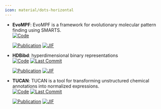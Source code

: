 ```yaml
---
icon: material/dots-horizontal
---
```





- **EvoMPF**: EvoMPF is a framework for evolutionary molecular pattern finding using SMARTS.  
    [![Code](https://img.shields.io/badge/Code-Repository-blue?style=for-the-badge)](https://zivgitlab.uni-muenster.de/ag-glorius/published-paper/evompf) 

    [![Publication](https://img.shields.io/badge/Publication-Citations:3-blue?style=for-the-badge&logo=bookstack)](https://doi.org/10.1016/j.chempr.2024.02.004) 
    [![JIF](https://img.shields.io/badge/Impact_Factor-19.10-purple?style=for-the-badge&logo=academia)](https://doi.org/10.1016/j.chempr.2024.02.004)



- **HDBibd**: hyperdimensional binary representations  
    [![Code](https://img.shields.io/github/stars/LLNL/hdbind?style=for-the-badge&logo=github)](https://github.com/LLNL/hdbind) 
    [![Last Commit](https://img.shields.io/github/last-commit/LLNL/hdbind?style=for-the-badge&logo=github)](https://github.com/LLNL/hdbind) 

    [![Publication](https://img.shields.io/badge/Publication-Citations:0-blue?style=for-the-badge&logo=bookstack)](https://doi.org/10.1038/s41598-024-80009-w) 
    [![JIF](https://img.shields.io/badge/Impact_Factor-3.80-purple?style=for-the-badge&logo=academia)](https://doi.org/10.1038/s41598-024-80009-w)



- **TUCAN**: TUCAN is a tool for transforming unstructured chemical annotations into normalized expressions.  
    [![Code](https://img.shields.io/github/stars/TUCAN-nest/TUCAN?style=for-the-badge&logo=github)](https://github.com/TUCAN-nest/TUCAN) 
    [![Last Commit](https://img.shields.io/github/last-commit/TUCAN-nest/TUCAN?style=for-the-badge&logo=github)](https://github.com/TUCAN-nest/TUCAN) 

    [![Publication](https://img.shields.io/badge/Publication-Citations:11-blue?style=for-the-badge&logo=bookstack)](https://doi.org/10.1186/s13321-022-00640-5) 
    [![JIF](https://img.shields.io/badge/Impact_Factor-7.10-purple?style=for-the-badge&logo=academia)](https://doi.org/10.1186/s13321-022-00640-5)


